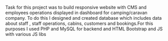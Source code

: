 Task for this project was to build responsive website with CMS and employees operations displayed in dashboard for camping/caravan company.
To do this I designed and created database which includes data about staff , staff operations, cabins, customers and bookings.For this purposes I used PHP and MySQL for backend and HTML Bootstrap and JS with various JS libs